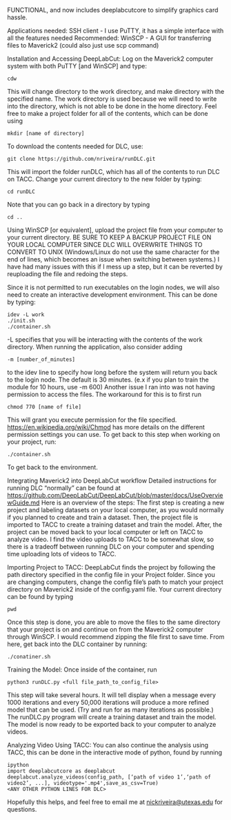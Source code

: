 FUNCTIONAL, and now includes deeplabcutcore to simplify graphics card hassle.

Applications needed: 
SSH client - I use PuTTY, it has a simple interface with all the features needed
Recommended: WinSCP - A GUI for transferring files to Maverick2 (could also just use scp command)

Installation and Accessing DeepLabCut:
Log on the Maverick2 computer system with both PuTTY [and WinSCP] and type:

	cdw

This will change directory to the work directory, and make directory with the specified name. The work directory is used because we will need to write into the directory, which is not able to be done in the home directory. Feel free to make a project folder for all of the contents, which can be done using 

	mkdir [name of directory]

To download the contents needed for DLC, use:

	git clone https://github.com/nriveira/runDLC.git

This will import the folder runDLC, which has all of the contents to run DLC on TACC.
Change your current directory to the new folder by typing: 

	cd runDLC
	
Note that you can go back in a directory by typing

	cd ..

Using WinSCP [or equivalent], upload the project file from your computer to your current directory.
BE SURE TO KEEP A BACKUP PROJECT FILE ON YOUR LOCAL COMPUTER SINCE DLC WILL OVERWRITE THINGS TO CONVERT TO UNIX (Windows/Linux do not use the same character for the end of lines, which becomes an issue when switching between systems.)
I have had many issues with this if I mess up a step, but it can be reverted by reuploading the file and redoing the steps.

Since it is not permitted to run executables on the login nodes, we will also need to create an interactive development environment. This can be done by typing:

	idev -L work
	./init.sh
	./container.sh

-L specifies that you will be interacting with the contents of the work directory. When running the application, also consider adding

	-m [number_of_minutes] 

to the idev line to specify how long before the system will return you back to the login node. The default is 30 minutes. (e.x if you plan to train the module for 10 hours, use -m 600)
Another issue I ran into was not having permission to access the files. The workaround for this is to first run 

	chmod 770 [name of file]
This will grant you execute permission for the file specified. https://en.wikipedia.org/wiki/Chmod has more details on the different permission settings you can use.
To get back to this step when working on your project, run:

	./container.sh

To get back to the environment.

Integrating Maverick2 into DeepLabCut workflow
Detailed instructions for running DLC “normally” can be found at https://github.com/DeepLabCut/DeepLabCut/blob/master/docs/UseOverviewGuide.md
Here is an overview of the steps:
The first step is creating a new project and labeling datasets on your local computer, as you would normally if you planned to create and train a dataset. Then, the project file is imported to TACC to create a training dataset and train the model. After, the project can be moved back to your local computer or left on TACC to analyze video. I find the video uploads to TACC to be somewhat slow, so there is a tradeoff between running DLC on your computer and spending time uploading lots of videos to TACC.

Importing Project to TACC:
DeepLabCut finds the project by following the path directory specified in the config file in your Project folder. Since you are changing computers, change the config file’s path to match your project directory on Maverick2 inside of the config.yaml file. Your current directory can be found by typing

	pwd

Once this step is done, you are able to move the files to the same directory that your project is on and continue on from the Maverick2 computer through WinSCP. I would recommend zipping the file first to save time. From here, get back into the DLC container by running:
 		
	./conatiner.sh

Training the Model:
Once inside of the container, run 

	python3 runDLC.py <full file_path_to_config_file>

This step will take several hours. It will tell display when a message every 1000 iterations and every 50,000 iterations will produce a more refined model that can be used. (Try and run for as many iterations as possible.) The runDLC.py program will create a training dataset and train the model. The model is now ready to be exported back to your computer to analyze videos. 

Analyzing Video Using TACC:
You can also continue the analysis using TACC, this can be done in the interactive mode of python, found by running

	ipython
	import deeplabcutcore as deeplabcut
	deeplabcut.analyze_videos(config_path, [‘path of video 1’,‘path of video2’, ...], videotype='.mp4',save_as_csv=True)
	<ANY OTHER PYTHON LINES FOR DLC>
	
Hopefully this helps, and feel free to email me at nickriveira@utexas.edu for questions.
